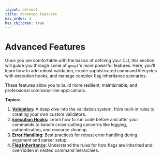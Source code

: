 ```yaml
---
layout: default
title: Advanced Features
nav_order: 4
has_children: true
---
```


# Advanced Features

Once you are comfortable with the basics of defining your CLI, this section will guide you through some of `goopt`'s more powerful features. Here, you'll learn how to add robust validation, create sophisticated command lifecycles with execution hooks, and manage complex flag inheritance scenarios.

These features allow you to build more resilient, maintainable, and professional command-line applications.

**Topics:**

1.  **[Validation](./01-validation.md):** A deep dive into the validation system, from built-in rules to creating your own custom validators.
2.  **[Execution Hooks](./02-execution-hooks.md):** Learn how to run code before and after your commands to handle cross-cutting concerns like logging, authentication, and resource cleanup.
3.  **[Error Handling](./03-error-handling.md):** Best practices for robust error handling during argument and parser setup.
4.  **[Flag Inheritance](./04-flag-inheritance.md):** Understand the rules for how flags are inherited and overridden in nested command hierarchies.